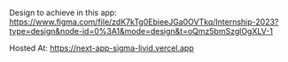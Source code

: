 Design to achieve in this app: https://www.figma.com/file/zdK7kTg0EbieeJGa0OVTkq/Internship-2023?type=design&node-id=0%3A1&mode=design&t=oQmz5bmSzglOgXLV-1


Hosted At: https://next-app-sigma-livid.vercel.app
